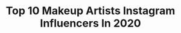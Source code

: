 ---
title: Top 10 Makeup Artists Instagram Influencers In 2020
description: >-
  Find top makeup artists Instagram influencers in 2020. Most popular hashtags: #makeup #makeupartist #hudabeauty #colourpop.
platform: Instagram
profiles:
  - username: "itskitsovain"
    fullname: >-
      👄Miss Kitty Sovain👄
    location: "United States"
    followers: 622136
    engagement: 824
    commentsToLikes: 0.027829
    id: ck0tw32q1dt850i19k2v9fwwf
    verified: false
    hashtags: "#whatdidkittydonow, #sovainbeauty, #ilovemesomeme, #selfloveisthebestlove"
  - username: "kaufmanmk"
    fullname: >-
      Mark Kaufman
    location: "Russia"
    followers: 84950
    engagement: 999
    commentsToLikes: 0.169686
    id: ck6uif8gseqnb0j717uwbwoqx
    verified: false
    hashtags: ""
  - username: "makeup_by_miish"
    fullname: >-
      Dominika Mierzwa
    location: "Poland"
    followers: 6063
    engagement: 1638
    commentsToLikes: 0.141402
    id: ck14ji76mkh520i199ms0ec8h
    verified: false
    hashtags: "#makeuplover, #wearebrows, #makeupclips, #makegirlz"
  - username: "ixchel_agz"
    fullname: >-
      Ixchel Aguilar ©
    location: "Mexico"
    followers: 9488
    engagement: 1916
    commentsToLikes: 0.078617
    id: ck135on8e2gkb0i19d784fdtm
    verified: false
    hashtags: "#colorfulskull, #skull, #makeupideas, #brandedlookus"
  - username: "nosferotika"
    fullname: >-
      Rubia - NOSFEROTIKA
    location: "Brazil"
    followers: 92283
    engagement: 1210
    commentsToLikes: 0.126405
    id: ck13cjlob0o5i0i1910ti4m2h
    verified: false
    hashtags: "#gothicbox, #altmodel, #egirlmakeup, #alternativegirlsbr"
  - username: "jamillerafic"
    fullname: >-
      Jamille Rafic
    location: "Brazil"
    followers: 16564
    engagement: 873
    commentsToLikes: 0.191657
    id: ck0w6esn8881i0i19x2ta5b7t
    verified: false
    hashtags: "#makeuplife, #underratedmua, #makeupaddict, #makeupblogger"
  - username: "makeupbymcruz"
    fullname: >-
      Mariana Cruz🌙
    location: ""
    followers: 8044
    engagement: 1960
    commentsToLikes: 0.074234
    id: ck8tce5koz5ww0j78w4tgeogz
    verified: false
    hashtags: "#cutcrease, #beauty, #makeupvzla, #colourpop"
  - username: "inessjarak"
    fullname: >-
      Ines Jarak
    location: ""
    followers: 146847
    engagement: 1195
    commentsToLikes: 0.099469
    id: ck5zz2q6hayyn0i1429yd0qgr
    verified: false
    hashtags: "#momylife, #dad, #prayforzagreb, #daddysgirl"
  - username: "eyerlingpulido"
    fullname: >-
      Eyerling Pulido
    location: ""
    followers: 30946
    engagement: 776
    commentsToLikes: 0.287425
    id: ck5cjc00tuf2p0i11k9cuzysy
    verified: false
    hashtags: "#makeup, #makeupcaracas, #giveaway, #eyerlingpulido"
  - username: "codrina.apostol"
    fullname: >-
      Codrina Apostol
    location: ""
    followers: 26247
    engagement: 925
    commentsToLikes: 0.102532
    id: ck5cavg01e7rb0i11ij3epx1l
    verified: false
    hashtags: "#stamacasa, #stauacasa"
---